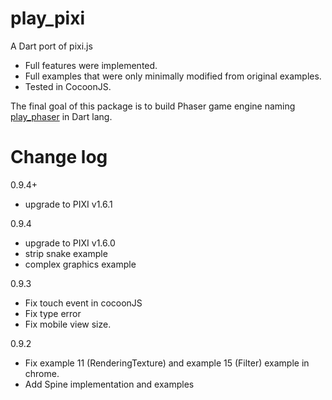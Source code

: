 play_pixi
=========
A Dart port of pixi.js

* Full features were implemented.
* Full examples that were only minimally modified from original examples.
* Tested in CocoonJS.


The final goal of this package is to build Phaser game engine naming [play_phaser][1] in Dart lang.

Change log
==========
0.9.4+
 * upgrade to PIXI v1.6.1

0.9.4
 * upgrade to PIXI v1.6.0
 * strip snake example
 * complex graphics example

0.9.3
 * Fix touch event in cocoonJS
 * Fix type error
 * Fix mobile view size.

0.9.2
 * Fix example 11 (RenderingTexture) and example 15 (Filter) example in chrome.
 * Add Spine implementation and examples

[1]: https://github.com/playif/play_phaser